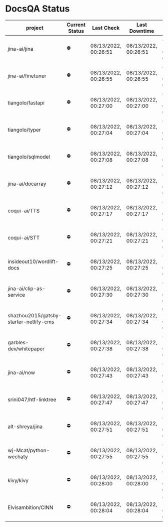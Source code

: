# DocsQA Status

|               project                |Current Status|     Last Check     |   Last Downtime    |             % Uptime              |
|--------------------------------------|--------------|--------------------|--------------------|-----------------------------------|
|jina-ai/jina                          |⛔️           |08/13/2022, 00:26:51|08/13/2022, 00:26:51|88.193 (since 08/11/2022, 05:10:08)|
|jina-ai/finetuner                     |⛔️           |08/13/2022, 00:26:55|08/13/2022, 00:26:55|88.191 (since 08/11/2022, 05:10:08)|
|tiangolo/fastapi                      |⛔️           |08/13/2022, 00:27:00|08/13/2022, 00:27:00|88.192 (since 08/11/2022, 05:10:08)|
|tiangolo/typer                        |⛔️           |08/13/2022, 00:27:04|08/13/2022, 00:27:04|88.191 (since 08/11/2022, 05:10:08)|
|tiangolo/sqlmodel                     |⛔️           |08/13/2022, 00:27:08|08/13/2022, 00:27:08|88.191 (since 08/11/2022, 05:10:08)|
|jina-ai/docarray                      |⛔️           |08/13/2022, 00:27:12|08/13/2022, 00:27:12|88.187 (since 08/11/2022, 05:10:08)|
|coqui-ai/TTS                          |⛔️           |08/13/2022, 00:27:17|08/13/2022, 00:27:17|88.185 (since 08/11/2022, 05:10:08)|
|coqui-ai/STT                          |⛔️           |08/13/2022, 00:27:21|08/13/2022, 00:27:21|88.184 (since 08/11/2022, 05:10:08)|
|insideout10/wordlift-docs             |⛔️           |08/13/2022, 00:27:25|08/13/2022, 00:27:25|88.182 (since 08/11/2022, 05:10:08)|
|jina-ai/clip-as-service               |⛔️           |08/13/2022, 00:27:30|08/13/2022, 00:27:30|88.183 (since 08/11/2022, 05:10:08)|
|shazhou2015/gatsby-starter-netlify-cms|⛔️           |08/13/2022, 00:27:34|08/13/2022, 00:27:34|62.204 (since 08/11/2022, 05:10:08)|
|garbles-dev/whitepaper                |⛔️           |08/13/2022, 00:27:38|08/13/2022, 00:27:38|88.180 (since 08/11/2022, 05:10:08)|
|jina-ai/now                           |⛔️           |08/13/2022, 00:27:43|08/13/2022, 00:27:43|88.178 (since 08/11/2022, 05:10:08)|
|srini047/htf-linktree                 |⛔️           |08/13/2022, 00:27:47|08/13/2022, 00:27:47|88.176 (since 08/11/2022, 05:10:08)|
|alt-shreya/jina                       |⛔️           |08/13/2022, 00:27:51|08/13/2022, 00:27:51|88.175 (since 08/11/2022, 05:10:08)|
|wj-Mcat/python-wechaty                |⛔️           |08/13/2022, 00:27:55|08/13/2022, 00:27:55|88.173 (since 08/11/2022, 05:10:08)|
|kivy/kivy                             |⛔️           |08/13/2022, 00:28:00|08/13/2022, 00:28:00|88.169 (since 08/11/2022, 05:10:08)|
|Elvisambition/CINN                    |⛔️           |08/13/2022, 00:28:04|08/13/2022, 00:28:04|93.346 (since 08/11/2022, 05:10:08)|
